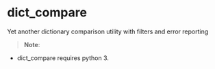 # dict_compare
Yet another dictionary comparison utility with filters and error reporting

> **Note**:
 - dict_compare requires python 3.

